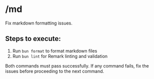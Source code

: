# /md

Fix markdown formatting issues.

## Steps to execute:

1. Run `bun format` to format markdown files
2. Run `bun lint` for Remark linting and validation

Both commands must pass successfully. If any command fails, fix the issues before proceeding to the next command.
